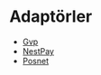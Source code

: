 # Adaptörler
* [Gvp](/docs/References/Adapters/Gvp.md)
* [NestPay](/docs/References/Adapters/NestPay.md)
* [Posnet](/docs/References/Adapters/Posnet.md)